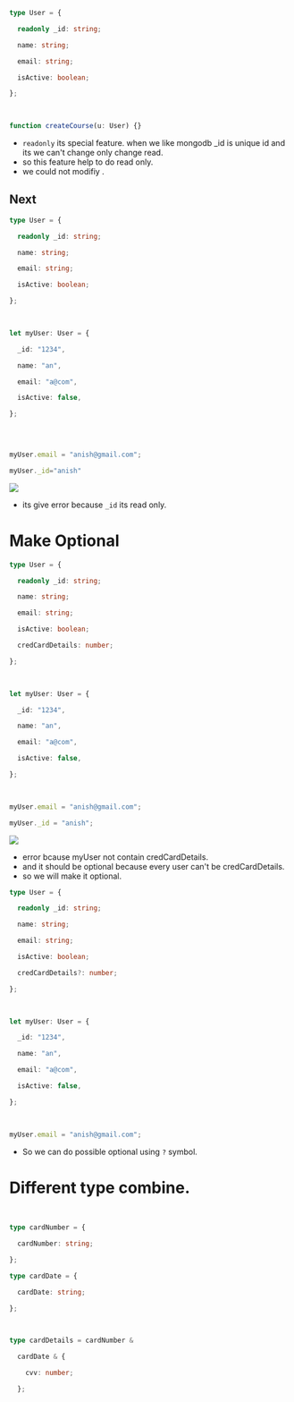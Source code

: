 ```ts
type User = {

  readonly _id: string;

  name: string;

  email: string;

  isActive: boolean;

};

  

function createCourse(u: User) {}
```

- `readonly` its special feature. when we like mongodb _id  is unique id and its we can't change only change read.
- so this feature help to do read only.
- we could not modifiy .


## Next

```ts
type User = {

  readonly _id: string;

  name: string;

  email: string;

  isActive: boolean;

};

  

let myUser: User = {

  _id: "1234",

  name: "an",

  email: "a@com",

  isActive: false,

};

  
  

myUser.email = "anish@gmail.com";

myUser._id="anish"
```

![](https://i.imgur.com/WLGd9vN.png)

- its give error because `_id` its read only.



# Make Optional

```ts
type User = {

  readonly _id: string;

  name: string;

  email: string;

  isActive: boolean;

  credCardDetails: number;

};

  

let myUser: User = {

  _id: "1234",

  name: "an",

  email: "a@com",

  isActive: false,

};

  

myUser.email = "anish@gmail.com";

myUser._id = "anish";
```

![](https://i.imgur.com/USNmmM0.png)

- error bcause myUser not contain credCardDetails.
- and it should be optional because every user can't be credCardDetails.
- so we will make it optional.

```ts
type User = {

  readonly _id: string;

  name: string;

  email: string;

  isActive: boolean;

  credCardDetails?: number;

};

  

let myUser: User = {

  _id: "1234",

  name: "an",

  email: "a@com",

  isActive: false,

};

  

myUser.email = "anish@gmail.com";

```

- So we can do possible optional using `?`  symbol.

# Different type combine.

```ts
  

type cardNumber = {

  cardNumber: string;

};

type cardDate = {

  cardDate: string;

};

  

type cardDetails = cardNumber &

  cardDate & {

    cvv: number;

  };
```

